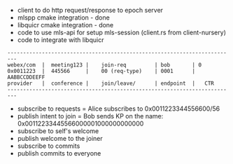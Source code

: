 - client to do http request/response to epoch server
- mlspp cmake integration - done
- libquicr cmake integration - done
- code to use mls-api for setup mls-session (client.rs from client-nursery)
- code to integrate with libquicr

```
-------------------------------------------------------------------------
webex/com  |  meeting123 |    join-req         | bob       | 0   
0x0011223  |  445566     |    00 (req-type)    | 0001      | AABBCCDDEEFF
provider   |  conference |    join/leave/      | endpoint  |   CTR
-------------------------------------------------------------------------
```

  - subscribe to requests = Alice subscribes to 0x0011223344556600/56
  - publish intent to join = Bob sends KP on the name: 0x00112233445566000001000000000000
  - subscribe to self's welcome
  - publish welcome to the joiner
  - subscribe to commits
  - publish commits to everyone